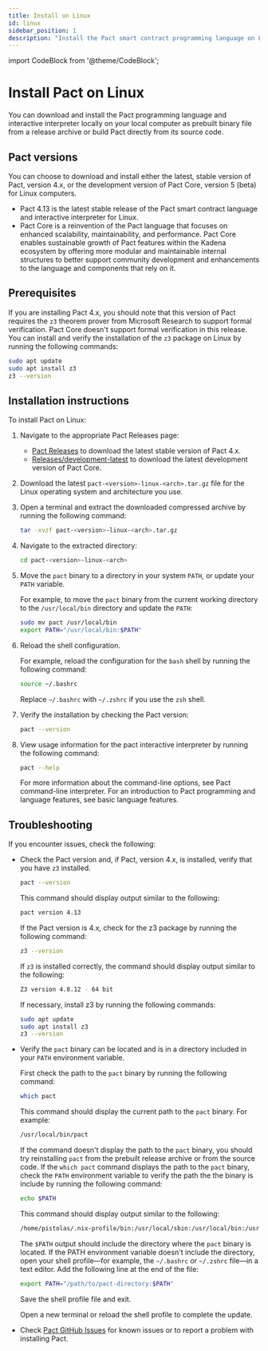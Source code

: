 ```yaml
---
title: Install on Linux
id: linux
sidebar_position: 1
description: "Install the Pact smart contract programming language on Linux computers."
---
```


import CodeBlock from '@theme/CodeBlock';

# Install Pact on Linux

You can download and install the Pact programming language and interactive interpreter locally on your local computer as prebuilt binary file from a release archive or build Pact directly from its source code. 

## Pact versions

You can choose to download and install either the latest, stable version of Pact, version 4.x, or the development version of Pact Core, version 5 (beta) for Linux computers.

- Pact 4.13 is the latest stable release of the Pact smart contract language and interactive interpreter for Linux.
- Pact Core is a reinvention of the Pact language that focuses on enhanced scalability, maintainability, and performance.
  Pact Core enables sustainable growth of Pact features within the Kadena ecosystem by offering more modular and maintainable internal structures to better support community development and enhancements to the language and components that rely on it.

## Prerequisites

If you are installing Pact 4.x, you should note that this version of Pact requires the `z3` theorem prover from Microsoft Research to support formal verification.
Pact Core doesn't support formal verification in this release.
You can install and verify the installation of the `z3` package on Linux by running the following commands:

```bash
sudo apt update
sudo apt install z3
z3 --version
```

## Installation instructions

To install Pact on Linux:

1. Navigate to the appropriate Pact Releases page:
   
   - [Pact Releases](https://github.com/kadena-io/pact/releases) to download the latest stable version of Pact 4.x. 
   - [Releases/development-latest](https://github.com/kadena-io/pact-5/releases/tag/development-latest) to download the latest development version of Pact Core.

2. Download the latest `pact-<version>-linux-<arch>.tar.gz` file for the Linux operating system and architecture you use.

3. Open a terminal and extract the downloaded compressed archive by running the following command:

   ```bash
   tar -xvzf pact-<version>-linux-<arch>.tar.gz
   ```

4. Navigate to the extracted directory:

   ```bash
   cd pact-<version>-linux-<arch>
   ```

5. Move the `pact` binary to a directory in your system `PATH`, or update your `PATH` variable. 
   
   For example, to move the `pact` binary from the current working directory to the `/usr/local/bin` directory and update the `PATH`:
   
   ```bash
   sudo mv pact /usr/local/bin
   export PATH="/usr/local/bin:$PATH"
   ```

6. Reload the shell configuration.

   For example, reload the configuration for the `bash` shell by running the following command:

   ```bash
   source ~/.bashrc
   ```
   
   Replace `~/.bashrc` with `~/.zshrc` if you use the `zsh` shell.

7. Verify the installation by checking the Pact version:

   ```bash
   pact --version
   ```

8. View usage information for the pact interactive interpreter by running the following command:
   
   ```bash
   pact --help
   ```

   For more information about the command-line options, see Pact command-line interpreter.
   For an introduction to Pact programming and language features, see basic language features.

## Troubleshooting

If you encounter issues, check the following:

- Check the Pact version and, if Pact, version 4.x, is installed, verify that you have `z3` installed.

  ```bash
  pact --version
  ```
  
  This command should display output similar to the following:

  ```bash
  pact version 4.13
  ```

  If the Pact version is 4.x, check for the z3 package by running the following command:

  ```bash
  z3 --version
  ```

  If `z3` is installed correctly, the command should display output similar to the following:
  
  ```bash
  Z3 version 4.8.12 - 64 bit
  ```

  If necessary, install z3 by running the following commands:

  ```bash
  sudo apt update
  sudo apt install z3
  z3 --version
  ```

- Verify the `pact` binary can be located and is in a directory included in your `PATH` environment variable.
  
  First check the path to the `pact` binary by running the following command:

   ```bash
   which pact
   ```
   
   This command should display the current path to the `pact` binary.
   For example:

   ```bash
   /usr/local/bin/pact
   ```

   If the command doesn't display the path to the `pact` binary, you should try reinstalling `pact` from the prebuilt release archive or from the source code.
   If the `which pact` command displays the path to the `pact` binary, check the `PATH` environment variable to verify the path the the binary is include by running the following command:

   ```bash
   echo $PATH
   ```

   This command should display output similar to the following:
   
   ```bash
   /home/pistolas/.nix-profile/bin:/usr/local/sbin:/usr/local/bin:/usr/sbin:/usr/bin:/sbin:/bin:/usr/games:/usr/local/games:/snap/bin
   ```
   
   The `$PATH` output should include the directory where the `pact` binary is located.
   If the PATH environment variable doesn't include the directory, open your shell profile—for example, the `~/.bashrc` or `~/.zshrc` file—in a text editor.
   Add the following line at the end of the file:

   ```bash
   export PATH="/path/to/pact-directory:$PATH"
   ```

   Save the shell profile file and exit.

   Open a new terminal or reload the shell profile to complete the update.

- Check [Pact GitHub Issues](https://github.com/kadena-io/pact/issues) for known issues or to report a problem with installing Pact.


